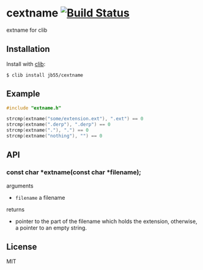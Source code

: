 
# cextname [![Build Status](https://secure.travis-ci.org/jb55/cextname.png?branch=master)](https://travis-ci.org/jb55/cextname)

extname for clib

## Installation

  Install with [clib](https://github.com/clibs/clib):

    $ clib install jb55/cextname

## Example

```c
#include "extname.h"

strcmp(extname("some/extension.ext"), ".ext") == 0
strcmp(extname(".derp"), ".derp") == 0
strcmp(extname("."), ".") == 0
strcmp(extname("nothing"), "") == 0
```

## API

### const char *extname(const char *filename);

arguments

  * `filename` a filename

returns

  * pointer to the part of the filename which holds the extension,
    otherwise, a pointer to an empty string.

## License

  MIT


